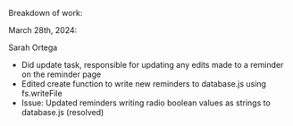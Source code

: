 Breakdown of work:

March 28th, 2024:

Sarah Ortega
- Did update task, responsible for updating any edits made to a reminder on the reminder page
- Edited create function to write new reminders to database.js using fs.writeFile
- Issue: Updated reminders writing radio boolean values as strings to database.js (resolved)

